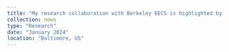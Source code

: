 ```yaml
---
title: "My research collaboration with Berkeley EECS is highlighted by <a href='https://engineering.jhu.edu/news/the-human-genome-is-biased-but-rearranging-it-can-help/' target='_blank'>JHU Whiting School of Enigneering</a> and <a href='https://www.cs.jhu.edu/news/the-human-genome-is-biased-but-rearranging-it-can-help/' target='_blank'>JHU CS Department</a>. Explore our work on the Wheeler graph index with Pei-Wei Chen, Ben Langmead and and Sanjit Seshia."
collection: news
type: "Research"
date: "January 2024"
location: "Baltimore, US"
---
```


